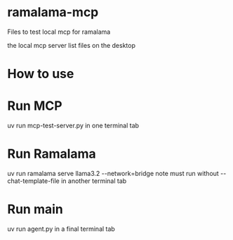 # ramalama-mcp
Files to test local mcp for ramalama

the local mcp server list files on the desktop

# How to use

# Run MCP 
uv run mcp-test-server.py 
in one terminal tab

# Run Ramalama
uv run ramalama serve llama3.2 --network=bridge
note must run without --chat-template-file
in another terminal tab

# Run main
uv run agent.py
in a final terminal tab 